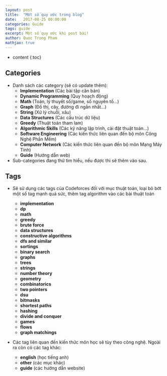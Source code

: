 ```yaml
---
layout: post
title:  "Một số quy ước trong blog"
date:   2017-08-25 00:00:00
categories: Guide
tags: guide
excerpt: Một số quy ước khi post bài!
author: Quoc Trong Pham
mathjax: true
---
```


* content 
{:toc}

## Categories

* Danh sách các category (sẽ có update thêm):
	* **Implementation** (Các bài tập căn bản)
	* **Dynamic Programming** (Quy hoạch động)
	* **Math** (Toán, lý thuyết số/game, số nguyên tố...)
	* **Graph** (Đồ thị, cây, đường đi ngắn nhất...)
	* **String** (Xử lý chuỗi, xâu)
	* **Data Structures** (Các cấu trúc dữ liệu)
	* **Greedy** (Thuật toán tham lam)
	* **Algorithmic Skills** (Các kỹ năng lập trình, cài đặt thuật toán...)
	* **Software Engineering** (Các kiến thức liên quan đến bộ môn Công Nghệ Phần Mềm)
	* **Computer Network** (Các kiến thức liên quan đến bộ môn Mạng Máy Tính)
	* **Guide** (Hướng dẫn web)
* Sub-categories đang thử tìm hiểu, nếu được thì sẽ thêm vào sau.

## Tags

* Sẽ sử dụng các tags của Codeforces đối với mục thuật toán, loại bỏ bớt một số tag mạnh quá sức, thêm tag algorithm vào các bài thuật toán
	* **implementation**
	* **dp**
	* **math**
	* **greedy**
	* **brute force**
	* **data structures**
	* **constructive algorithms**
	* **dfs and similar**
	* **sortings**
	* **binary search**
	* **graphs**
	* **trees**
	* **strings**
	* **number theory**
	* **geometry**
	* **combinatorics**
	* **two pointers**
	* **dsu**
	* **bitmasks**
	* **shortest paths**
	* **hashing**
	* **divide and conquer**
	* **games**
	* **flows**
	* **graph matchings**

* Các tag liên quan đến kiến thức môn học sẽ tùy theo công nghệ. Ngoài ra còn có các tag khác:
	* **english** (học tiếng anh)
	* **other** (các mục khác)
	* **guide** (các hướng dẫn website)

## 
